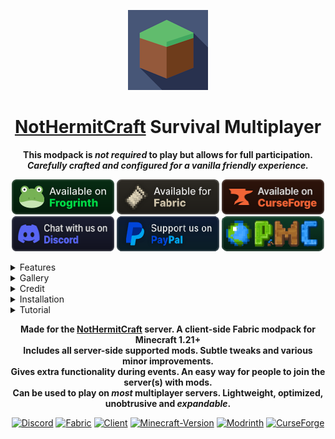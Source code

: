 <p align="center"><img src="https://github.com/mining-also-crafting/NHC/blob/main/branding/128x128.png?raw=true" height="128" alt="icon"></p>
<h1 align="center"><a href="https://www.planetminecraft.com/server/nothermitcraft">NotHermitCraft</a> Survival Multiplayer</h1>
<p align="center"><b>This modpack is <i>not required</i> to play but allows for full participation.</b> </br>
<b><i>Carefully crafted and configured for a vanilla friendly experience.</i></b></p>
<p align="center">
    <a href="https://modrinth.com/modpack/nhc/versions"><img src="https://github.com/mining-also-crafting/NHC/blob/main/branding/badges/cozy_frogrinth.png?raw=true" alt="Modrinth"></a>
    <a href="https://modrinth.com/modpack/nhc/versions?l=fabric"><img src="https://github.com/mining-also-crafting/NHC/blob/main/branding/badges/cozy_fabric.png?raw=true" alt="Fabric"></a>
    <a href="https://www.curseforge.com/minecraft/modpacks/nhc/files"><img src="https://github.com/mining-also-crafting/NHC/blob/main/branding/badges/cozy_curseforge.png?raw=true" alt="CurseForge"></a>
    <br>
    <a href="https://discord.gg/spUkpDxJcz"><img src="https://github.com/mining-also-crafting/NHC/blob/main/branding/badges/cozy_discord.png?raw=true" alt="Discord"></a>
    <a href="https://github.com/mining-also-crafting/NHC/blob/main/.github/FUNDING.md"><img src="https://github.com/mining-also-crafting/NHC/blob/main/branding/badges/cozy-paypal.png?raw=true" alt="PayPal"></a>
    <a href="https://www.planetminecraft.com/server/nothermitcraft/"><img src="https://github.com/mining-also-crafting/NHC/blob/main/branding/badges/cozy-planetminecraft.png?raw=true" alt="Planet Minecraft"></a>
</p>


<!------------------------------------------------------------------>
<!------------------------------------------------------------------>
<!------------------------------------------------------------------>


<details><summary>Features</summary>

### Supported server-side:
- [**Armor Poser**](https://modrinth.com/mod/armor-poser) - Allows you to `shift-click` on an armor stand to configure it's pose.
- [**Cape Command**](https://modrinth.com/mod/cape-command) - Adds a `/cape` command to Minecraft, which allows you to use any cape you want.
- [**MiniHUD**](https://modrinth.com/mod/minihud) - A "mini F3" HUD, supported via [Servux](https://modrinth.com/mod/servux). Toggleable `press F6` and customizable. `press F8`
- <s> [**Shulker+**](https://modrinth.com/mod/shulker+) - Label Shulker boxes with an item dynamically rendered as an item frame on top. </s>
- [**Simple Voice Chat**](https://modrinth.com/mod/simple-voice-chat) - A working (proximity) voice chat in Minecraft! With [addon](https://modrinth.com/collection/dRaHAHzD) support. `press V`
- [**Status**](https://modrinth.com/mod/status) - Set a status. "Player does not want you to sleep" etc. `press U`

### Useful for SMP / events:
- [**Better Statistics Screen**](https://modrinth.com/mod/better-stats) - Better statistics screen.
- [**Bobby**](https://modrinth.com/mod/bobby) - Allows for render distances greater than the server's view-distance.
- [**Freecam (Modrinth Edition)**](https://modrinth.com/mod/freecam) - Take screenshots or position Litematica schematics. `press F4`
- [**Litematica**](https://modrinth.com/mod/litematica) - Easily bring your creations to the server. `press F12` (default "tool" is `minecraft:echo_shard`)
- [**More Chat History**](https://modrinth.com/mod/morechathistory) - Increases the maximum length of chat history.
- [**Remove Reloading Screen**](https://modrinth.com/mod/rrls) - Makes resource packs load in the background.
- [**Yet Another Bingo**](https://modrinth.com/mod/yet-another-minecraft-bingo) - A Bingo/Lockout mod used during events. Has extra utility when on the client.
- [**Zoomglass**](https://modrinth.com/mod/zoomglass) - Use a spyglass quickly, with a press of a button! A vanilla friendly zoom alternative. `press Z`

### Aesthetic:
- [**BetterF3**](https://modrinth.com/mod/betterf3) - Makes the debug HUD more human-readable. `press F3`
- [**Chat Heads**](https://modrinth.com/mod/chat-heads) - Player heads in the chat box. See who you're chatting with!
- [**Iris Shaders**](https://modrinth.com/mod/iris) - A shader pack loader. `press F9` to toggle, `press F10` for settings.
- [**LambDynamicLights**](https://lambdaurora.dev/projects/lambdynamiclights) - Adds dynamic lights.
- [**Model Gap Fix**](https://modrinth.com/mod/modelfix) - Fixes gaps in Block Models and Item Models.
- [**Paginated Advancements & Custom Frames**](https://modrinth.com/mod/paginatedadvancements) - Better advancements screen.
- [**Seamless**](https://modrinth.com/mod/seamless) - Connected outlines for Double Blocks like Beds and Doors!
- [**Sodium Extra**](https://modrinth.com/mod/sodium-extra) - A Sodium addon that adds various [toggles and tweaks](https://github.com/FlashyReese/sodium-extra-fabric/wiki/Features#sodium-extra-features).
 
### Tooltip / HUD:
- [**AppleSkin**](https://modrinth.com/mod/appleskin) - Food/hunger-related tooltips.
- [**Better Mount HUD**](https://modrinth.com/mod/better-mount-hud) - Shows your hunger while riding a mount.
- [**Durability Tooltip**](https://modrinth.com/mod/durability-tooltip) - Durability tooltip without F3+H.
- [**FuelInfo**](https://modrinth.com/mod/fuel-info) - Extended info for your fuel! Simply hover above progress arrows, flame icons and fuel gauges.
- [**Map Tooltip**](https://modrinth.com/mod/map-tooltip) - View maps from your inventory.
- [**Raised**](https://modrinth.com/mod/raised) - Raises the hotbar so the selector is not cut off!
- [**Scoreboard Overhaul**](https://modrinth.com/mod/scoreboard-overhaul) - An improved, cuter, and non-invasive scoreboard sidebar UI redesign for events.
- [**Shulker Box Tooltip**](https://modrinth.com/mod/shulkerboxtooltip) - View the contents of shulker boxes from your inventory.
- [**Status Effect Bars**](https://modrinth.com/mod/status-effect-bars) - An overlay to show the remaining duration of effects.

### Animations / Particles:
- [**Cake Chomps**](https://modrinth.com/mod/cake-chomps) - Adds sound and crumb particles when you eat cake.
- [**Eating Animation**](https://modrinth.com/mod/eating-animation) - A mod that adds sprite animations for edible and drinkable items.
- [**Falling Leaves**](https://modrinth.com/mod/fallingleaves) - Adds a neat little particle effect to leaf blocks for more leaf types.
- [**Make Bubbles Pop**](https://modrinth.com/mod/make_bubbles_pop) - Mod that makes bubble particles pop.
- [**Not Enough Animations**](https://modrinth.com/mod/not-enough-animations) - Bringing first-person animations to the third-person.
- [**Visuality**](https://modrinth.com/mod/visuality) - Little visual improvements by adding subtle new particles.
- [Satin Free Wakes](https://modrinth.com/mod/satin-free-wakes) - Adds splashes and wakes while traveling on water.

<details><summary><h3>Performance</h3></summary>

- [**Cull Less Leaves**](https://modrinth.com/mod/cull-less-leaves) - Cull leaves while looking hot!
- [**Entity Culling**](https://modrinth.com/mod/entityculling) - Using async path-tracing to hide Block-/Entities that are not visible.
- [**FerriteCore**](https://modrinth.com/mod/ferrite-core) - Memory usage optimizations.
- [**ImmediatelyFast**](https://modrinth.com/mod/immediatelyfast) - Speed up immediate mode rendering in Minecraft.
- [**lazy-language-loader**](https://modrinth.com/mod/lazy-language-loader) - Improves loading times when changing your language.
- [**Lithium**](https://modrinth.com/mod/lithium) - No-compromises game logic/server optimization mod.
- [**ModernFix**](https://modrinth.com/mod/modernfix) - All-in-one mod that improves performance, reduces memory usage, and fixes many bugs.
- [**Sodium**](https://modrinth.com/mod/sodium) - The fastest and most compatible rendering optimization mod for Minecraft.

</details>

<details><summary><h3>Library / API</h3></summary>

- [**Architectury API**](https://modrinth.com/mod/architectury-api) - An intermediary api aimed to ease developing multiplatform mods.
- *[**CIT Resewn**](https://modrinth.com/mod/cit-resewn) - **OptiFine format**, Custom Item Textures for resource packs.
- [**Cloth Config API**](https://modrinth.com/mod/cloth-config) - Configuration Library for Minecraft Mods.
- *[**Continuity**](https://modrinth.com/mod/continuity) - **OptiFine format**, allows for efficient connected textures.
- *[**[EMF] Entity Model Features**](https://modrinth.com/mod/entity-model-features) - **OptiFine format**, Custom Entity Model replacement mod.
- *[**[ETF] Entity Texture Features**](https://modrinth.com/mod/entitytexturefeatures) - **OptiFine format**, Emissive, Random & Custom textures for entities.
- [**Fabric API**](https://modrinth.com/mod/fabric-api) - Lightweight and modular API providing common hooks and intercompatibility measures utilized by mods using the Fabric toolchain.
- [**Fabric Language Kotlin**](https://modrinth.com/mod/fabric-language-kotlin) - This is a mod that enables usage of the Kotlin programming language for Fabric mods.
- [**Indium**](https://modrinth.com/mod/indium) - Sodium addon providing support for the Fabric Rendering API, based on Indigo.
- *[**OptiGUI**](https://modrinth.com/mod/optigui) - **OptiFine format**, custom GUI textures.
- [**MaLiLib**](https://modrinth.com/mod/malilib) - A library mod for client-side mods. Contains common/shared code of masa's mods.
- [**Polymer**](https://modrinth.com/mod/polymer) - Library for creating better server side content during events. Has extra utility when on the client.
- [**Reese's Sodium Options**](https://modrinth.com/mod/reeses-sodium-options) - Alternative Options Menu for Sodium.
- *[**Sodium Shadowy Path Blocks**](https://modrinth.com/mod/sodium-shadowy-path-blocks) - Reintroduces vanilla-like smooth lighting to non-full blocks.
- [**SuperMartijn642's Config Lib**](https://modrinth.com/mod/supermartijn642s-config-lib) - Config Lib makes dealing with config files just a bit easier.
- [**TCDCommons API**](https://modrinth.com/mod/tcdcommons) - TheCSDev's personal library mod for the Minecraft modding enviroment.
- [**Text Placeholder API**](https://modrinth.com/mod/placeholder-api) - Placeholder and Text manipulation library for your Minecraft mods.
- [**YetAnotherConfigLib (YACL)**](https://modrinth.com/mod/yacl) - A builder-based configuration library for Minecraft.

</details>

<details><summary><h3>Modpack specific</h3></summary>

- [**Debugify**](https://modrinth.com/mod/debugify) - Fixes Minecraft bugs found on the bug tracker.
- [**Desired Servers**](https://modrinth.com/mod/desired-servers) - The NHC server will always be listed.
- [**No Chat Reports**](https://modrinth.com/mod/no-chat-reports) - Makes chat unreportable.
- [**Main Menu Credits**](https://modrinth.com/mod/main-menu-credits) - Adds information to the user's title screen.
- [**Mod Menu**](https://modrinth.com/mod/modmenu) - Adds a mod menu to view the list of mods you have installed.
- [**Your Options Shall Be Respected (YOSBR)**](https://modrinth.com/mod/yosbr) - Allows default config and options.

</details>

</details>


<!------------------------------------------------------------------>
<!------------------------------------------------------------------>
<!------------------------------------------------------------------>


<details><summary>Gallery</summary>

### See the [Modrinth gallery](https://modrinth.com/modpack/nhc/gallery) instead.

</details>


<!------------------------------------------------------------------>
<!------------------------------------------------------------------>
<!------------------------------------------------------------------>


<details><summary>Credit</summary>

### Resource Packs:
- [**Axolotl Bucket Variants**](https://modrinth.com/mod/axolotl-bucket-variants) - Shows the axolotl variant in buckets. ([CIT](https://modrinth.com/mod/cit-resewn))
- [**Enchanted Books from Mars**](https://modrinth.com/mod/different-textures-for-enchanted-books) - Changes textures of enchanted books for better clarity. ([CIT](https://modrinth.com/mod/cit-resewn))
- [**Fast Better Grass**](https://modrinth.com/resourcepack/fast-better-grass) - Makes grass and related blocks use the top texture on the sides. _off by default._
- [**Fresh Animations**](https://modrinth.com/resourcepack/fresh-animations) - Make your game like the trailers! Dynamic animated entities. ([EMF](https://modrinth.com/mod/entity-model-features)) _off by default_
- [**No Z-Fighting**](https://modrinth.com/resourcepack/no-z-fighting) - Fixes _many_ of those annoying flickering glitches.
- [**Recolourful Containers GUI + HUD**](https://modrinth.com/resourcepack/recolourful-containers-gui) -  Immersive, interesting and colourful GUIs. ([OptiGUI](https://modrinth.com/mod/optigui)) _off by default_
- [Señor Bumbo Cacteeni](https://www.planetminecraft.com/texture-pack/se-or-bumbo-cacteeni/) - by [ShamanDorn](https://www.planetminecraft.com/member/shamandorn/) on PlanetMinecraft but updated/fixed.
<details><summary>NHC Resources - All of the NHC resource packs squashed together.</summary>

- Minecraft (1.21.2) - Adds the new banner patterns and redstone torches.
- Panorama - Title screen panorama with screenshots from NHC.
- <s>Server Resources - Saves you downloading the pack every time you join.</s>
- Tweaks - Colourful ping, unique dyes and enchanted book tweaks.
- Waxed - Subtle indication when copper items in a GUI are waxed.

([download](https://github.com/mining-also-crafting/NHC/releases/tag/Resources))
</details>

### Shader Packs:
- [Complementary Shaders - Reimagined](https://modrinth.com/shader/complementary-reimagined) - Preserving the elements of Minecraft with exceptional quality, detail, and performance. ([Iris](https://modrinth.com/mod/iris)) `press F9` to toggle. _off by default_
- [**Mellow**](https://modrinth.com/shader/mellow) - A painterly aesthetic. It's easy on your eyes and on your computer! ([Iris](https://modrinth.com/mod/iris)) `press F10` for settings. _off by default_

### Mods:
- [1.21 Moddermore list](https://moddermore.net/list/ZJoJFERNPKft)

### Resources:
- [Devin's Badges](https://github.com/intergrav/devins-badges)
- [Differentunic](https://cdna.artstation.com/p/assets/images/images/031/984/672/large/max-timbs-cube-wallpaper.jpg?1605140192)
- [Frogrinth Badges](https://github.com/rotgruengelb/some-badges/tree/main/Frogrinth)
- [Moddermore](https://moddermore.net/)
- [Shields.io](https://shields.io/)

### Tools:
- [PackSquash](https://github.com/ComunidadAylas/PackSquash) is a Minecraft: Java Edition resource and data pack optimizer which aims to achieve the best possible compression, performance, and protection, improving pack distribution, storage, and in-game load times.
- [packwiz](https://github.com/packwiz/packwiz) is a command line tool for creating Minecraft modpacks. Instead of managing JAR files directly, packwiz creates TOML metadata files which can be easily version-controlled and shared with git (see an example pack [here](https://github.com/packwiz/packwiz-example-pack))
- [Parse Minecraft Log](https://muddrdev.com/minecraft/parseLog.html). Paste in the log file. Parse Log.

</details>


<!------------------------------------------------------------------>
<!------------------------------------------------------------------>
<!------------------------------------------------------------------>


<details><summary>Installation</summary>

## Modrinth

### You can create and play Modrinth modpacks using the [Modrinth App](https://modrinth.com/app).
To play a Modrinth modpack using the app, click the `Browse` button on the left side of the launcher.\
Click the search bar and search `NHC`. Then, click `Install` and wait for the modpack to be installed.\
To play, click `Jump back in` at the top or `Library` button on the left side of the launcher.
### If you downloaded a [.mrpack file](https://modrinth.com/modpack/nhc/versions), you can import the modpack instead.
To import a Modrinth modpack using the app, click the "Create profile" button on the left side of the launcher.\
Click `From File` then, click `Import from file` and locate the file. Then, click `Open`.\
Wait for the modpack to be installed. To play, click `Jump back in` or `Library` button on the left side of the launcher. \
Finally, hover your cursor over the modpack and click the green `Play` button.

<details><summary><h3>Other Settings</h3></summary>

Click on the `NHC` instance in the Modrinth app, found in `Jump back in` or `Library`. \
Click `Options` and scroll down...

In the `Java` section, find `Java arguments` and click the `Enter java arguments` bar. \
Enter these java arguments into the field: `-XX:+UnlockExperimentalVMOptions -XX:+UseG1GC -XX:G1NewSizePercent=20 -XX:G1ReservePercent=20 -XX:MaxGCPauseMillis=50 -XX:G1HeapRegionSize=32M` \
Then, find `Java memory` and allocate `4096` mb

Finally, in the `Modpack` section, find `Unlock instance` and click `Unlock` then `Unlock` again. (may cause conflicts) \
After unlocking, you can click `Content` on the left of the launcher, then click `Add content` to make additions. \
The pack will remain linked, and you can still change versions. Only mods listed in the modpack will be modified on version changes.

<details><summary>What do the Java arguments do?</summary>

`-XX:+UnlockExperimentalVMOptions` \
Enables experimental JVM features for possible performance gains.

`-XX:+UseG1GC` \
Activates the G1 Garbage Collector to reduce lag spikes from garbage collection.

`-XX:G1NewSizePercent=20` \
Allocates 20% of heap to new objects, optimizing memory for Minecraft's frequent object creation.

`-XX:G1ReservePercent=20` \
Reserves 20% of heap as a buffer, ensuring stable performance under high memory demands.

`-XX:MaxGCPauseMillis=50` \
Targets a 50ms max garbage collection pause, reducing lag during gameplay.

`-XX:G1HeapRegionSize=32M` \
Sets G1 heap regions to 32 MB, improving memory management for large Minecraft heaps.

</details>

</details>



---



## Prism or MultiMC

> You need Java 21 to play the game.
### Alternatively, you could use [Prism Launcher](https://prismlauncher.org/) or [MultiMC](https://multimc.org/).
To play a modpack using Prism or MultiMC, click the `Add Instance` button in the top left of the launcher. \
Click the `Modrinth` tab on left. Click the search bar and search `NHC`. \
Then, click `OK` and wait for the modpack to be installed. To play, double click the modpack icon.
### Or import the [.mrpack file](https://modrinth.com/modpack/nhc/versions) / [CurseForge .zip file](https://www.curseforge.com/minecraft/modpacks/nhc/files)
To import, simply drag the file onto the Launcher and click `OK`. \
Or click the `Add Instance` button at the top of the launcher. Click the `Import` tab on left and locate the file. \
Then, click `OK` and wait for the modpack to be installed. To play, double click the modpack icon.

<details><summary><h3>Other Settings</h3></summary>

Right click on the `NHC` instance in the app, and click `Edit`. Then, click `Settings` on the left hand side.

In the `Java` section, find and check `Memory` and allocate `4096` MiB \
Lastly find and check `Java arguments` and enter these java arguments into the field: `-XX:+UnlockExperimentalVMOptions -XX:+UseG1GC -XX:G1NewSizePercent=20 -XX:G1ReservePercent=20 -XX:MaxGCPauseMillis=50 -XX:G1HeapRegionSize=32M`

In the `Miscellaneous` section, find and check `Set a server to join on launch`. \
Enter the NotHermitCraft IP into the field `213.170.135.130:25645`.

<details><summary>What do the Java arguments do?</summary>

`-XX:+UnlockExperimentalVMOptions` \
Enables experimental JVM features for possible performance gains.

`-XX:+UseG1GC` \
Activates the G1 Garbage Collector to reduce lag spikes from garbage collection.

`-XX:G1NewSizePercent=20` \
Allocates 20% of heap to new objects, optimizing memory for Minecraft's frequent object creation.

`-XX:G1ReservePercent=20` \
Reserves 20% of heap as a buffer, ensuring stable performance under high memory demands.

`-XX:MaxGCPauseMillis=50` \
Targets a 50ms max garbage collection pause, reducing lag during gameplay.

`-XX:G1HeapRegionSize=32M` \
Sets G1 heap regions to 32 MB, improving memory management for large Minecraft heaps.

</details>

</details>

<h3>How to <a href="https://prismlauncher.org/download/">Download</a> Prism Launcher and <a href="https://prismlauncher.org/wiki/getting-started/installing-java/#selecting-java">install Java 21</a>.
</h3>

> Blog: [Setting up the Prism launcher: why and how to do it](https://www.planetminecraft.com/blog/guide-setting-up-the-prism-launcher-why-and-how-to-do-it/). by ShelLuser. \
> Wiki: [Prism Launcher Wiki](https://prismlauncher.org/wiki/#welcome-to-the-prism-launcher-wiki!). (Official) \
> Video: [How to Use Prism Launcher (Tutorial)](https://www.youtube.com/watch?v=CA2fdUzChCo&t=46s). by BillyDaBongo.

</details>


<!------------------------------------------------------------------>
<!------------------------------------------------------------------>
<!------------------------------------------------------------------>


<details><summary>Tutorial</summary>

### Default Key Binds
`Options...` > `Controls...` > `Key Binds...` \
Identical to vanilla Minecraft with some additional key binds:

Inventory
- Zoom - `Z` (requires you to have a [Spyglass](https://minecraft.wiki/w/Spyglass#Obtaining) in your inventory, thanks to [Zoomglass](https://modrinth.com/mod/zoomglass))

Miscellaneous 
- Open Status GUI - `U` - Allows you set a status which can be seen in the player list. `press TAB`

Freecam
- Toggle Freecam - `F4` - Come out of your body and fly around. (with limitations)

Voice Chat \
press `V` to set up [Simple Voice Chat](https://modrinth.com/plugin/simple-voice-chat)! ([Client Setup](https://modrepo.de/minecraft/voicechat/wiki/client_setup))
- Disable Voice Chat - `N`
- Hide Voice Icons - `H`
- Mute Microphone - `M`
- Push to Talk - `Not bound`
- Voice Chat GUI - `V`
- Voice Chat Group - `G`

Iris
- Shader Pack Selection Screen - `F10`
- Toggle Shaders - `F9` _off by default_

Keys not listed in key binds
- Toggle MiniHUD - `F6`
- Toggle Light Level Overlay - `F7`
- Open MiniHUD GUI - `F8`
- Open Litematica GUI - `F12`

### Settings
Some minor default options have been included for convenience. See them [here](https://github.com/mining-also-crafting/NHC/blob/main/Packwiz/config/yosbr/options.txt). \
The `Video Settings...` screen has been expanded. (thanks to [Reese's Sodium Options](https://modrinth.com/mod/reeses-sodium-options) and it's dependencies) \
Mods can be easily configured in-game by clicking the `Mods` button and double clicking the mod. (thanks to [Mod Menu](https://modrinth.com/mod/modmenu))



---



### How to use [Shaders](https://modrinth.com/mod/iris)?

> Video: Section of [How To Download & Install Iris Shaders](https://www.youtube.com/watch?v=dq7EQrO0jYU&t=262s) by The Breakdown.

`Options...` > `Video Settings...` > `Shader Packs...` or press `F10` in game. \
Click the shader pack you want to use then click `done`. \
You can "+Drag and Drop [Shader Packs](https://modrinth.com/shaders) to add" them to the client in the Shaderpack Selection Screen.

[Complementary Shaders - Reimagined](https://modrinth.com/shader/complementary-reimagined) and [**Mellow**](https://modrinth.com/shader/mellow) are off my default. \
Both come with slightly tweaked settings based on "potato" settings, though it's recommended to play around with `Shader Pack Settings...` to suit your tastes.



---



### How to use [Litematica](https://modrinth.com/mod/litematica)?
> Wiki: See [Litematica GitHub Wiki](https://github.com/maruohon/litematica/wiki) by masa. \
> Video [How to use MiniHud and Litematica](https://www.youtube.com/watch?v=Z0Li5CPAyns) by LogicalGeekBoy. \
> Video: [How To Use Litematica | Minecraft 1.21 Tutorial](https://www.youtube.com/watch?v=aRaqyKPRWQE&t=21s) by SaminUP.

The default main menu hotkey is `F12` instead of `M`. \
The default `toolItem` is `minecraft:echo_shard` instead of `minecraft:stick`.



---



### What can MiniHUD do?
> Good amount of info on the [CurseForge page](https://www.curseforge.com/minecraft/mc-mods/minihud). \
> Video [How to use MiniHud and Litematica](https://www.youtube.com/watch?v=Z0Li5CPAyns) by LogicalGeekBoy.

On the SMP server, type `/seed` to see slime chunks.

The default main menu hotkey is `F8` instead of `H + C`. \
The default toggle hotkey is `F6` instead of `H`.

Default
- player coordinates.
- the direction you're facing.
- horse speed. (while looking at or riding a horse)
- horse jump height. (while looking at or riding a horse)

Everything can be configured from the in-game config menu.
<details><summary>Warning about the Sphere shape</summary>

The sphere shape is currently slightly broken since the mod update for MC 1.18, where the shape generation was rewritten. The sphere is currently slightly crooked at least on one side. See this [GitHub issue](https://github.com/maruohon/minihud/issues/215).

As a temporary workaround you may be able to use the Adjustable Spawn Sphere shape instead, as it uses different generation code. However that sphere is not perfectly symmetrical horizontally vs. vertically due to how the boundary condition works.
</details>



---



<h3>How to <a href="https://prismlauncher.org/download/">Download</a> Prism Launcher and <a href="https://prismlauncher.org/wiki/getting-started/installing-java/#selecting-java">install Java 21</a>.
</h3>

> Blog: [Setting up the Prism launcher: why and how to do it](https://www.planetminecraft.com/blog/guide-setting-up-the-prism-launcher-why-and-how-to-do-it/). by ShelLuser. \
> Wiki: [Prism Launcher Wiki](https://prismlauncher.org/wiki/#welcome-to-the-prism-launcher-wiki!). (Official) \
> Video: [How to Use Prism Launcher (Tutorial)](https://www.youtube.com/watch?v=CA2fdUzChCo&t=46s). by BillyDaBongo.



---



</details>


<!------------------------------------------------------------------>
<!------------------------------------------------------------------>
<!------------------------------------------------------------------>


<p align="center"><b>Made for the <a href="https://www.planetminecraft.com/server/nothermitcraft">NotHermitCraft</a> server. A client-side Fabric modpack for Minecraft 1.21+ <br>
Includes all server-side supported mods. Subtle tweaks and various minor improvements.<br>
Gives extra functionality during events. An easy way for people to join the server(s) with mods. <br>
Can be used to play on <i>most</i> multiplayer servers. Lightweight, optimized, unobtrusive and <i>expandable</i>.</b> </p>
<p align="center">
    <a href="https://discord.gg/spUkpDxJcz"><img src="https://img.shields.io/discord/643543835091140628?logo=discord&color=%237289da"alt="Discord"></a>
    <a href="https://modrinth.com/modpack/nhc/versions?l=fabric"><img src="https://img.shields.io/badge/mod%20loader-fabric-d64541?style=flat-square" alt="Fabric"></a>
    <a href="https://modrinth.com/modpack/nhc/versions"><img src="https://img.shields.io/badge/environment-client-1976d2?style=flat-square" alt="Client"></a>
    <a href="https://modrinth.com/modpack/nhc/versions"><img src="https://img.shields.io/modrinth/game-versions/uWHiMfTv?color=%2355FF55" alt="Minecraft-Version"></a>
    <a href="https://modrinth.com/modpack/nhc/versions"><img src="https://img.shields.io/modrinth/dt/uWHiMfTv?style=flat-square&logo=modrinth&logoColor=%233DBE71&color=%233DBE71" alt="Modrinth"></a>
    <a href="https://www.curseforge.com/minecraft/modpacks/nhc/files"><img src="https://img.shields.io/curseforge/dt/946014?logo=curseforge&logoColor=%23FF5F1F&color=%23FF5F1F" alt="CurseForge"></a></p>
